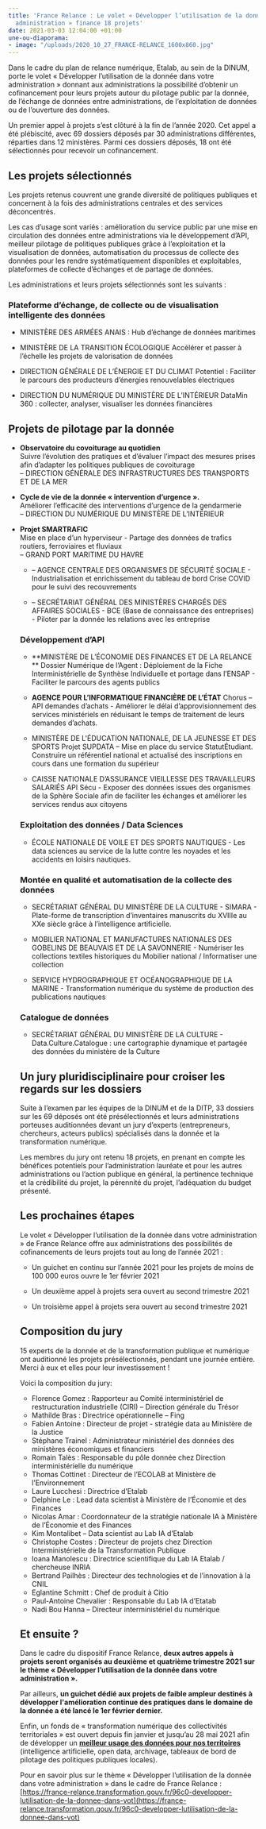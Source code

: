 ```yaml
---
title: 'France Relance : Le volet « Développer l’utilisation de la donnée dans votre
  administration » finance 18 projets'
date: 2021-03-03 12:04:00 +01:00
une-ou-diaporama:
- image: "/uploads/2020_10_27_FRANCE-RELANCE_1600x860.jpg"
---
```


Dans le cadre du plan de relance numérique, Etalab, au sein de la DINUM, porte le volet « Développer l’utilisation de la donnée dans votre administration » donnant aux administrations la possibilité d’obtenir un cofinancement pour leurs projets autour du pilotage public par la donnée, de l’échange de données entre administrations, de l’exploitation de données ou de l’ouverture des données. 

Un premier appel à projets s’est clôturé à la fin de l’année 2020. Cet appel a été plébiscité, avec 69 dossiers déposés par 30 administrations différentes, réparties dans 12 ministères. Parmi ces dossiers déposés, 18 ont été sélectionnés pour recevoir un cofinancement.

## Les projets sélectionnés

Les projets retenus couvrent une grande diversité de politiques publiques et concernent à la fois des administrations centrales et des services déconcentrés.

Les cas d’usage sont variés : amélioration du service public par une mise en circulation des données entre administrations via le développement d’API, meilleur pilotage de politiques publiques grâce à l’exploitation et la visualisation de données, automatisation du processus de collecte des données pour les rendre systématiquement disponibles et exploitables, plateformes de collecte d’échanges et de partage de données.

Les administrations et leurs projets sélectionnés sont les suivants :

### Plateforme d’échange, de collecte ou de visualisation intelligente des données

* MINISTÈRE DES ARMÉES 
ANAIS : Hub d’échange de données maritimes

* MINISTÈRE DE LA TRANSITION ÉCOLOGIQUE
Accélérer et passer à l’échelle les projets de valorisation de données

* DIRECTION GÉNÉRALE DE L’ÉNERGIE ET DU CLIMAT
Potentiel : Faciliter le parcours des producteurs d’énergies renouvelables électriques

* DIRECTION DU NUMÉRIQUE DU MINISTÈRE DE L’INTÉRIEUR
DataMin 360 : collecter, analyser, visualiser les données financières

## Projets de pilotage par la donnée

<ul><li><p><b>Observatoire du covoiturage au quotidien</b>
<br>Suivre l’évolution des pratiques et d’évaluer l’impact des mesures prises afin d’adapter les politiques publiques de covoiturage
<br>– DIRECTION GÉNÉRALE DES INFRASTRUCTURES DES TRANSPORTS ET DE LA MER<p></li>

<li><p><b>Cycle de vie de la donnée «&nbsp;intervention d’urgence&nbsp;».</b> <br>Améliorer l’efficacité des interventions d’urgence de la gendarmerie <br>– DIRECTION DU NUMÉRIQUE DU MINISTÈRE DE L’INTÉRIEUR</p></li> 

<li> <p><b>Projet SMARTRAFIC&nbsp;</b> <br>Mise en place d’un hyperviseur - Partage des données de trafics routiers, ferroviaires et fluviaux<br>– GRAND PORT MARITIME DU HAVRE</p> 

* – AGENCE CENTRALE DES ORGANISMES DE SÉCURITÉ SOCIALE - Industrialisation et enrichissement du tableau de bord Crise COVID pour le suivi des recouvrements

* – SECRÉTARIAT GÉNÉRAL DES MINISTÈRES CHARGÉS DES AFFAIRES SOCIALES - BCE (Base de connaissance des entreprises) - Piloter par la donnée les relations avec les entreprise

### Développement d’API

* **MINISTÈRE DE L’ÉCONOMIE DES FINANCES ET DE LA RELANCE **
Dossier Numérique de l’Agent : Déploiement de la Fiche Interministérielle de Synthèse Individuelle et portage dans l’ENSAP - Faciliter le parcours des agents publics

* **AGENCE POUR L’INFORMATIQUE FINANCIÈRE DE L’ÉTAT**
Chorus – API demandes d’achats - Améliorer le délai d’approvisionnement des services ministériels en réduisant le temps de traitement de leurs demandes d’achats.

* MINISTÈRE DE L'ÉDUCATION NATIONALE, DE LA JEUNESSE ET DES SPORTS 
Projet SUPDATA – Mise en place du service StatutÉtudiant. Construire un référentiel national et actualisé des inscriptions en cours dans une formation du supérieur

* CAISSE NATIONALE D’ASSURANCE VIEILLESSE DES TRAVAILLEURS SALARIÉS 
API Sécu - Exposer des données issues des organismes de la Sphère Sociale afin de faciliter les échanges et améliorer les services rendus aux citoyens

### Exploitation des données / Data Sciences

* ÉCOLE NATIONALE DE VOILE ET DES SPORTS NAUTIQUES - Les data sciences au service de la lutte contre les noyades et les accidents en loisirs nautiques.

### Montée en qualité et automatisation de la collecte des données

* SECRÉTARIAT GÉNÉRAL DU MINISTÈRE DE LA CULTURE - SIMARA - Plate-forme de transcription d’inventaires manuscrits du XVIIIe au XXe siècle grâce à l’intelligence artificielle.

* MOBILIER NATIONAL ET MANUFACTURES NATIONALES DES GOBELINS DE BEAUVAIS ET DE LA SAVONNERIE - Numériser les collections textiles historiques du Mobilier national / Informatiser une collection

* SERVICE HYDROGRAPHIQUE ET OCÉANOGRAPHIQUE DE LA MARINE - Transformation numérique du système de production des publications nautiques

### Catalogue de données

* SECRÉTARIAT GÉNÉRAL DU MINISTÈRE DE LA CULTURE - Data.Culture.Catalogue : une cartographie dynamique et partagée des données du ministère de la Culture

## Un jury pluridisciplinaire pour croiser les regards sur les dossiers

Suite à l’examen par les équipes de la DINUM et de la DITP, 33 dossiers sur les 69 déposés ont été présélectionnés et leurs administrations porteuses auditionnées devant un jury d’experts (entrepreneurs, chercheurs, acteurs publics) spécialisés dans la donnée et la transformation numérique.

Les membres du jury ont retenu 18 projets, en prenant en compte les bénéfices potentiels pour l’administration lauréate et pour les autres administrations ou l’action publique en général, la pertinence technique et la crédibilité du projet, la pérennité du projet, l’adéquation du budget présenté.

## Les prochaines étapes

Le volet « Développer l’utilisation de la donnée dans votre administration » de France Relance offre aux administrations des possibilités de cofinancements de leurs projets tout au long de l’année 2021 :

* Un guichet en continu sur l’année 2021 pour les projets de moins de 100 000 euros ouvre le 1er février 2021

* Un deuxième appel à projets sera ouvert au second trimestre 2021

* Un troisième appel à projets sera ouvert au second trimestre 2021

## Composition du jury

15 experts de la donnée et de la transformation publique et numérique ont auditionné les projets présélectionnés, pendant une journée entière. Merci à eux et elles pour leur investissement !

Voici la composition du jury:

* Florence Gomez : Rapporteur au Comité interministériel de restructuration industrielle (CIRI) – Direction générale du Trésor
* Mathilde Bras : Directrice opérationnelle – Fing
* Fabien Antoine : Directeur de projet - stratégie data au Ministère de la Justice
* Stéphane Trainel : Administrateur ministériel des données des ministères économiques et financiers
* Romain Talès : Responsable du pôle donnée chez Direction interministérielle du numérique
* Thomas Cottinet : Directeur de l’ECOLAB at Ministère de l’Environnement
* Laure Lucchesi : Directrice d’Etalab
* Delphine Le : Lead data scientist à Ministère de l’Économie et des Finances
* Nicolas Amar : Coordonnateur de la stratégie nationale IA à Ministère de l’Économie et des Finances
* Kim Montalibet – Data scientist au Lab IA d’Etalab
* Christophe Costes : Directeur de projets chez Direction Interministérielle de la Transformation Publique
* Ioana Manolescu : Directrice scientifique du Lab IA Etalab / chercheuse INRIA
* Bertrand Pailhès : Directeur des technologies et de l’innovation à la CNIL
* Eglantine Schmitt : Chef de produit à Citio
* Paul-Antoine Chevalier : Responsable du Lab IA d’Etatab
* Nadi Bou Hanna – Directeur interministériel du numérique

## Et ensuite ?

Dans le cadre du dispositif France Relance, **deux autres appels à projets seront organisés au deuxième et quatrième trimestre 2021 sur le thème « Développer l’utilisation de la donnée dans votre administration ».**

Par ailleurs, **un guichet dédié aux projets de faible ampleur destinés à développer l'amélioration continue des pratiques dans le domaine de la donnée a été lancé le 1er février dernier.**

Enfin, un fonds de « transformation numérique des collectivités territoriales » est ouvert depuis fin janvier et jusqu’au 28 mai 2021 afin de développer un **[meilleur usage des données pour nos territoires](https://france-relance.transformation.gouv.fr/dbbc-developper-lutilisation-de-la-donnee-dans-vot/)** (intelligence artificielle, open data, archivage, tableaux de bord de pilotage des politiques publiques locales).

Pour en savoir plus sur le thème « Développer l’utilisation de la donnée dans votre administration » dans le cadre de France Relance : [https://france-relance.transformation.gouv.fr/96c0-developper-lutilisation-de-la-donnee-dans-vot](https://france-relance.transformation.gouv.fr/96c0-developper-lutilisation-de-la-donnee-dans-vot)
